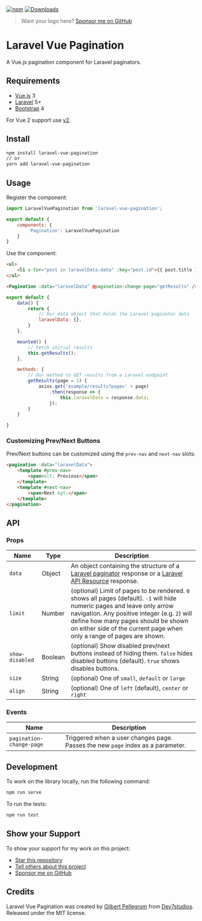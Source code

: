 [![npm](https://img.shields.io/npm/v/laravel-vue-pagination.svg)](https://www.npmjs.com/package/laravel-vue-pagination) [![Downloads](https://img.shields.io/npm/dt/laravel-vue-pagination.svg)](https://www.npmjs.com/package/laravel-vue-pagination)

> Want your logo here? [Sponsor me on GitHub](https://github.com/users/gilbitron/sponsorship)

# Laravel Vue Pagination

A Vue.js pagination component for Laravel paginators.

## Requirements

* [Vue.js](https://vuejs.org/) 3
* [Laravel](http://laravel.com/docs/) 5+
* [Bootstrap](http://getbootstrap.com/) 4

For Vue 2 support use [v2](https://github.com/gilbitron/laravel-vue-pagination/releases/tag/2.3.2).

## Install

```bash
npm install laravel-vue-pagination
// or
yarn add laravel-vue-pagination
```

## Usage

Register the component:

```javascript
import LaravelVuePagination from 'laravel-vue-pagination';

export default {
    components: {
        'Pagination': LaravelVuePagination
    }
}
```

Use the component:

```html
<ul>
    <li v-for="post in laravelData.data" :key="post.id">{{ post.title }}</li>
</ul>

<Pagination :data="laravelData" @pagination-change-page="getResults" />
```

```javascript
export default {
    data() {
        return {
            // Our data object that holds the Laravel paginator data
            laravelData: {},
        }
    },

    mounted() {
        // Fetch initial results
        this.getResults();
    },

    methods: {
        // Our method to GET results from a Laravel endpoint
        getResults(page = 1) {
            axios.get('example/results?page=' + page)
                .then(response => {
                    this.laravelData = response.data;
                });
        }
    }

}
```

### Customizing Prev/Next Buttons

Prev/Next buttons can be customized using the `prev-nav` and `next-nav` slots:

```html
<pagination :data="laravelData">
    <template #prev-nav>
        <span>&lt; Previous</span>
    </template>
    <template #next-nav>
        <span>Next &gt;</span>
    </template>
</pagination>
```

## API

### Props

| Name | Type | Description |
| --- | --- | --- |
| `data` | Object | An object containing the structure of a [Laravel paginator](https://laravel.com/docs/8.x/pagination) response or a [Laravel API Resource](https://laravel.com/docs/8.x/eloquent-resources) response. |
| `limit` | Number | (optional) Limit of pages to be rendered. `0` shows all pages (default). `-1` will hide numeric pages and leave only arrow navigation. Any positive integer (e.g. `2`) will define how many pages should be shown on either side of the current page when only a range of pages are shown. |
| `show-disabled` | Boolean | (optional) Show disabled prev/next buttons instead of hiding them. `false` hides disabled buttons (default). `true` shows disables buttons. |
| `size` | String | (optional) One of `small`, `default` or `large` |
| `align` | String | (optional) One of `left` (default), `center` or `right` |

### Events

| Name | Description |
| --- | --- |
| `pagination-change-page` | Triggered when a user changes page. Passes the new `page` index as a parameter. |

## Development

To work on the library locally, run the following command:

```bash
npm run serve
```

To run the tests:

```bash
npm run test
```

## Show your Support

To show your support for my work on this project:

* [Star this repository](https://github.com/gilbitron/laravel-vue-pagination/stargazers)
* [Tell others about this project](https://twitter.com/intent/tweet?url=https%3A%2F%2Fgithub.com%2Fgilbitron%2Flaravel-vue-pagination)
* [Sponsor me on GitHub](https://github.com/users/gilbitron/sponsorship)

## Credits

Laravel Vue Pagination was created by [Gilbert Pellegrom](https://gilbitron.me) from [Dev7studios](https://dev7studios.co). Released under the MIT license.
